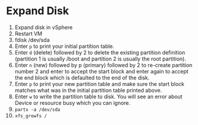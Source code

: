 # Expand Disk

1. Expand disk in vSphere
1. Restart VM
1. fdisk /dev/sda
1. Enter `p` to print your initial partition table.
1. Enter `d` (delete) followed by 2 to delete the existing partition definition (partition 1 is usually /boot and partition 2 is usually the root partition).
1. Enter `n` (new) followed by p (primary) followed by 2 to re-create partition number 2 and enter to accept the start block and enter again to accept the end block which is defaulted to the end of the disk.
1. Enter `p` to print your new partition table and make sure the start block matches what was in the initial partition table printed above.
1. Enter `w` to write the partition table to disk. You will see an error about Device or resource busy which you can ignore.
1. `partx -a /dev/sda`
1. `xfs_growfs /`

